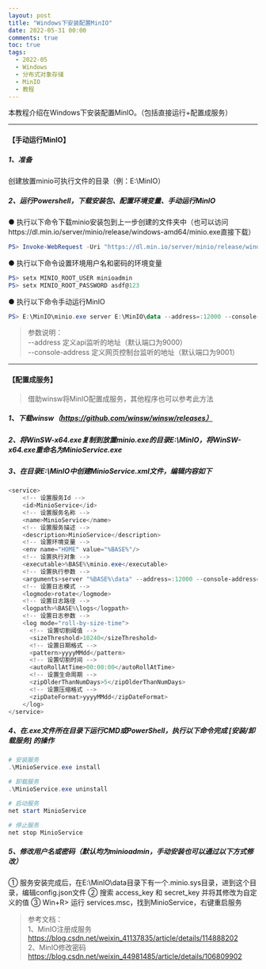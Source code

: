 ```yaml
---
layout: post
title: "Windows下安装配置MinIO"
date: 2022-05-31 00:00
comments: true
toc: true
tags:
  - 2022-05
  - Windows
  - 分布式对象存储
  - MinIO
  - 教程
---
```


本教程介绍在Windows下安装配置MinIO。（包括直接运行+配置成服务）

<!--more-->

---

#### 【手动运行MinIO】

##### 1、准备
创建放置minio可执行文件的目录（例：E:\MinIO）

##### 2、运行Powershell，下载安装包、配置环境变量、手动运行MinIO
● 执行以下命令下载minio安装包到上一步创建的文件夹中（也可以访问https://dl.min.io/server/minio/release/windows-amd64/minio.exe直接下载）


``` powershell
PS> Invoke-WebRequest -Uri "https://dl.min.io/server/minio/release/windows-amd64/minio.exe" -OutFile "E:\MinIO\minio.exe"
```

● 执行以下命令设置环境用户名和密码的环境变量
``` powershell
PS> setx MINIO_ROOT_USER minioadmin
PS> setx MINIO_ROOT_PASSWORD asdf@123
```

● 执行以下命令手动运行MinIO
``` powershell
PS> E:\MinIO\minio.exe server E:\MinIO\data --address=:12000 --console-address=:12001
```

> 参数说明：  
--address  定义api监听的地址（默认端口为9000）  
--console-address  定义网页控制台监听的地址（默认端口为9001）

---

#### 【配置成服务】
> 借助winsw将MinIO配置成服务，其他程序也可以参考此方法

##### 1、下载winsw（https://github.com/winsw/winsw/releases）
##### 2、将WinSW-x64.exe复制到放置minio.exe的目录E:\MinIO，将WinSW-x64.exe重命名为MinioService.exe
##### 3、在目录E:\MinIO中创建MinioService.xml文件，编辑内容如下
``` powershell
<service>
    <!-- 设置服务Id -->
    <id>MinioService</id>
    <!-- 设置服务名称 -->
    <name>MinioService</name>
    <!-- 设置服务描述 -->
    <description>MinioService</description>
    <!-- 设置环境变量 -->
    <env name="HOME" value="%BASE%"/>
    <!-- 设置执行对象 -->
    <executable>%BASE%\minio.exe</executable>
    <!-- 设置执行参数 -->
    <arguments>server "%BASE%\data" --address=:12000 --console-address=:12001</arguments>
    <!-- 设置日志模式 -->
    <logmode>rotate</logmode>
    <!-- 设置日志路径 -->
    <logpath>%BASE%\logs</logpath>
    <!-- 设置日志参数 -->
    <log mode="roll-by-size-time">
      <!-- 设置切割阈值 -->
      <sizeThreshold>10240</sizeThreshold>
      <!-- 设置日期格式 -->
      <pattern>yyyyMMdd</pattern>
      <!-- 设置切割时间 -->
      <autoRollAtTime>00:00:00</autoRollAtTime>
      <!-- 设置生命周期 -->
      <zipOlderThanNumDays>5</zipOlderThanNumDays>
      <!-- 设置压缩格式 -->
      <zipDateFormat>yyyyMMdd</zipDateFormat>
    </log>
</service>
```

##### 4、在.exe文件所在目录下运行CMD或PowerShell，执行以下命令完成 [安装/卸载服务] 的操作
``` powershell
# 安装服务
.\MinioService.exe install

# 卸载服务
.\MinioService.exe uninstall

# 启动服务
net start MinioService

# 停止服务
net stop MinioService
```

##### 5、修改用户名或密码（默认均为minioadmin，手动安装也可以通过以下方式修改）
① 服务安装完成后，在E:\MinIO\data目录下有一个.minio.sys目录，进到这个目录，编辑config.json文件
② 搜索 access_key 和 secret_key 并将其修改为自定义的值
③ Win+R> 运行 services.msc，找到MinioService，右键重启服务

> 参考文档：  
1、MinIO注册成服务 https://blog.csdn.net/weixin_41137835/article/details/114888202  
2、MinIO修改密码 https://blog.csdn.net/weixin_44981485/article/details/106809902 
